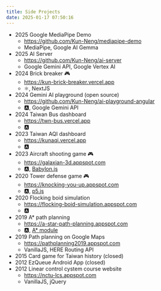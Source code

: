 ```yaml
---
title: Side Projects
date: 2025-01-17 07:50:16
---
```


* 2025 Google MediaPipe Demo
  - https://github.com/Kun-Neng/mediapipe-demo
  - MediaPipe, Google AI Gemma
* 2025 AI Server
  - https://github.com/Kun-Neng/ai-server
  - Google Gemini API, Google Vertex AI
* 2024 Brick breaker 🎮
  - https://kun-brick-breaker.vercel.app
  - ⚛️, NextJS
* 2024 Gemini AI playground (open source)
  - https://github.com/Kun-Neng/ai-playground-angular
  - 🅰️, Google Gemini API
* 2024 Taiwan Bus dashboard
  - https://twn-bus.vercel.app
  - 🅰️
* 2023 Taiwan AQI dashboard
  - https://kunaqi.vercel.app
  - 🅰️
* 2023 Aircraft shooting game 🎮
  - https://galaxian-3d.appspot.com
  - 🅰️, [Babylon.js](https://www.babylonjs.com/)
* 2020 Tower defense game 🎮
  - https://knocking-you-up.appspot.com
  - 🅰️, [p5.js](https://p5js.org/)
* 2020 Flocking boid simulation
  - https://flocking-boid-simulation.appspot.com
  - 🅰️
* 2019 A* path planning
  - https://a-star-path-planning.appspot.com
  - 🅰️, [A* module](https://github.com/Kun-Neng/hpp)
* 2019 Path planning on Google Maps
  - https://pathplanning2019.appspot.com
  - VanillaJS, HERE Routing API
* 2015 Card game for Taiwan history (closed)
* 2012 EzQueue Android App (closed)
* 2012 Linear control cystem course website
  - https://nctu-lcs.appspot.com
  - VanillaJS, jQuery
